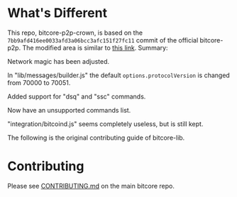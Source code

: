 What's Different
================

This repo, bitcore-p2p-crown, is based on the `7bb9afd416ee0033afd3a06bcc3afc151f27fc11` commit of the official bitcore-p2p. The modified area is similar to [this link](https://github.com/bitpay/bitcore-p2p/compare/7bb9afd416ee0033afd3a06bcc3afc151f27fc11...dashevo:4b8cde7b8972ca2a9889a4e9aad57e0644e437c3). Summary:

Network magic has been adjusted.

In "lib/messages/builder.js" the default `options.protocolVersion` is changed from 70000 to 70051.

Added support for "dsq" and "ssc" commands.

Now have an unsupported commands list.

"integration/bitcoind.js" seems completely useless, but is still kept.

The following is the original contributing guide of bitcore-lib.

# Contributing

Please see [CONTRIBUTING.md](https://github.com/bitpay/bitcore/blob/master/CONTRIBUTING.md) on the main bitcore repo.
